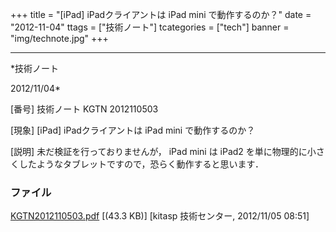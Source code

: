 ﻿+++
title = "[iPad] iPadクライアントは iPad mini で動作するのか？"
date = "2012-11-04"
ttags = ["技術ノート"]
tcategories = ["tech"]
banner = "img/technote.jpg"
+++

-----------------------------------------------------------------------------------------------------------------------------

*技術ノート

2012/11/04*


[番号]
技術ノート KGTN 2012110503

[現象]
[iPad] iPadクライアントは iPad mini で動作するのか？

[説明]
未だ検証を行っておりませんが， iPad mini は iPad2
を単に物理的に小さくしたようなタブレットですので，恐らく動作すると思います．


### ファイル

 
 


[KGTN2012110503.pdf](http://techreport.kitasp.net/attachments/download/1085/KGTN2012110503.pdf)
 [(43.3 KB)] [kitasp 技術センター, 2012/11/05
08:51]


 


 


